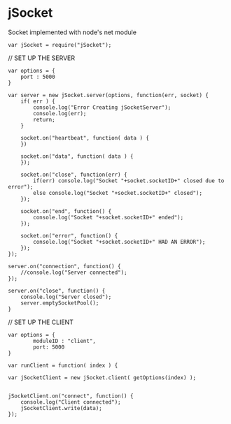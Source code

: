 jSocket
=======

Socket implemented with node's net module


	var jSocket = require("jSocket");



// SET UP THE SERVER

	var options = {
		port : 5000
	}

	var server = new jSocket.server(options, function(err, socket) {
		if( err ) {
			console.log("Error Creating jSocketServer");
			console.log(err);
			return;
		}
		
		socket.on("heartbeat", function( data ) {
		})

		socket.on("data", function( data ) {
		});

		socket.on("close", function(err) {
			if(err) console.log("Socket "+socket.socketID+" closed due to error");
			else console.log("Socket "+socket.socketID+" closed");
		});

		socket.on("end", function() {
			console.log("Socket "+socket.socketID+" ended");
		});

		socket.on("error", function() {
			console.log("Socket "+socket.socketID+" HAD AN ERROR");
		});
	});

	server.on("connection", function() {
		//console.log("Server connected");
	});

	server.on("close", function() {
		console.log("Server closed");
		server.emptySocketPool();
	}


// SET UP THE CLIENT

	var options = {
			moduleID : "client",
			port: 5000
	}

	var runClient = function( index ) {

	var jSocketClient = new jSocket.client( getOptions(index) );


	jSocketClient.on("connect", function() {
		console.log("Client connected");
		jSocketClient.write(data);
	});
